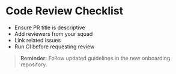 # Code Review Checklist

- Ensure PR title is descriptive
- Add reviewers from your squad
- Link related issues
- Run CI before requesting review

> **Reminder:** Follow updated guidelines in the new onboarding repository.
